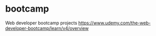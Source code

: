 # bootcamp
Web developer bootcamp projects
https://www.udemy.com/the-web-developer-bootcamp/learn/v4/overview
